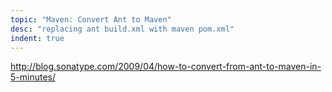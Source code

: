 ```yaml
---
topic: "Maven: Convert Ant to Maven"
desc: "replacing ant build.xml with maven pom.xml"
indent: true
---
```


<http://blog.sonatype.com/2009/04/how-to-convert-from-ant-to-maven-in-5-minutes/>
